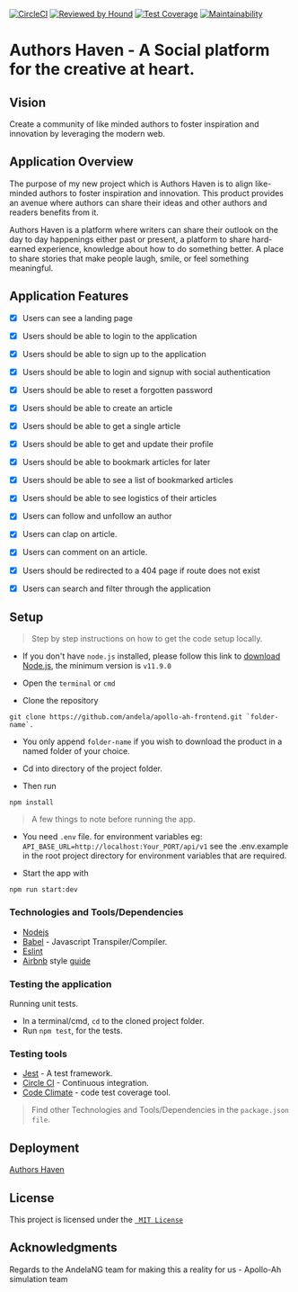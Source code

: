 [![CircleCI](https://circleci.com/gh/andela/apollo-ah-frontend/tree/staging.svg?style=svg)](https://circleci.com/gh/andela/apollo-ah-frontend/tree/staging)  [![Reviewed by Hound](https://img.shields.io/badge/Reviewed_by-Hound-8E64B0.svg)](https://houndci.com)
[![Test Coverage](https://api.codeclimate.com/v1/badges/6097e61ece735ce73806/test_coverage)](https://codeclimate.com/github/andela/apollo-ah-frontend/test_coverage)
[![Maintainability](https://api.codeclimate.com/v1/badges/6097e61ece735ce73806/maintainability)](https://codeclimate.com/github/andela/apollo-ah-frontend/maintainability)

Authors Haven - A Social platform for the creative at heart.
=======

## Vision
Create a community of like minded authors to foster inspiration and innovation
by leveraging the modern web.

## Application Overview
The purpose of my new project which is Authors Haven is to align like-minded authors to foster inspiration and innovation. This product provides an avenue where authors can share their ideas and other authors and readers benefits from it. 

Authors Haven is a platform where writers can share their outlook on the day to day happenings either past or present, a platform to share hard-earned experience, knowledge about how to do something better. A place to share stories that make people laugh, smile, or feel something meaningful.

## Application Features
- [x] Users can see a landing page
- [x] Users should be able to login to the application
- [x] Users should be able to sign up to the application
- [x] Users should be able to login and signup with social authentication
- [x] Users should be able to reset a forgotten password
- [x] Users should be able to create an article
- [x] Users should be able to get a single article
- [x] Users should be able to get and update their profile
- [x] Users should be able to bookmark articles for later
- [x] Users should be able to see a list of bookmarked articles
- [x] Users should be able to see logistics of their articles
- [x] Users can follow and unfollow an author
- [x] Users can clap on article.
- [x] Users can comment on an article.
- [x] Users should be redirected to a 404 page if route does not exist
- [x] Users can search and filter through the application


## Setup
> Step by step instructions on how to get the code setup locally.

- If you don't have ```node.js``` installed, please follow this link to [download Node.js](https://nodejs.org/en/), the minimum version is `v11.9.0`

- Open the `terminal` or `cmd`
- Clone the repository

```
git clone https://github.com/andela/apollo-ah-frontend.git `folder-name`. 
```

- You only append `folder-name` if you wish to download the product in a named folder of your choice.

- Cd into directory of the project folder.

- Then run

```
npm install
```

> A few things to note before running the app.

- You need  ```.env``` file.  for environment variables  eg: ```API_BASE_URL=http://localhost:Your_PORT/api/v1``` see the .env.example in the root project directory for environment variables that are required.

- Start the app with

```
npm run start:dev
```

### Technologies and Tools/Dependencies

- [Nodejs](https://nodejs.org/en/)
- [Babel](https://babeljs.io) - Javascript Transpiler/Compiler.
- [Eslint](https://eslint.org/) 
- [Airbnb](https://www.npmjs.com/package/eslint-config-airbnb) style [guide](https://github.com/airbnb/javascript)

### Testing the application

Running unit tests.
* In a terminal/cmd, `cd` to the cloned project folder.
* Run `npm test`, for the tests.

### Testing tools

- [Jest](https://jestjs.io/) - A test framework.
- [Circle CI](https://circleci.com/) - Continuous integration.
- [Code Climate](https://codeclimate.com) - code test coverage tool.

> Find other Technologies and Tools/Dependencies in the `package.json file`.

## Deployment
[Authors Haven](https://authors-haven-app.herokuapp.com)

## License
This project is licensed under the [` MIT License`](https://opensource.org/licenses/MIT)

## Acknowledgments
Regards to the AndelaNG team for making this a reality for us - Apollo-Ah simulation team
